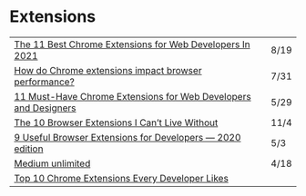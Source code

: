 # Extensions

|                                                                                                                                                                                                                  |      |
| ---------------------------------------------------------------------------------------------------------------------------------------------------------------------------------------------------------------- | ---- |
| [The 11 Best Chrome Extensions for Web Developers In 2021](https://betterprogramming.pub/the-11-best-chrome-extensions-for-web-developers-in-2021-c6a73fc7c58d)                                                  | 8/19 |
| [How do Chrome extensions impact browser performance?](https://www.debugbear.com/blog/chrome-extension-performance-2021)                                                                                         | 7/31 |
| [11 Must-Have Chrome Extensions for Web Developers and Designers](https://radiant-brushlands-42789.herokuapp.com/betterprogramming.pub/11-must-have-chrome-extensions-web-developers-and-designers-3482a1ca6349) | 5/29 |
| [The 10 Browser Extensions I Can’t Live Without](https://medium.com/better-programming/the-10-browser-extensions-i-cant-live-without-df651612d602)                                                               | 11/4 |
| [9 Useful Browser Extensions for Developers — 2020 edition](https://medium.com/better-programming/9-productivity-browser-extensions-for-developers-2020-edition-eb84cda6f038)                                    | 5/3  |
| [Medium unlimited](https://manojvivek.github.io/medium-unlimited/download/)                                                                                                                                      | 4/18 |
| [Top 10 Chrome Extensions Every Developer Likes](https://dev.to/shijiezhou/top-10-chrome-extensions-every-developer-likes-3ehk)                                                                                  |      |
